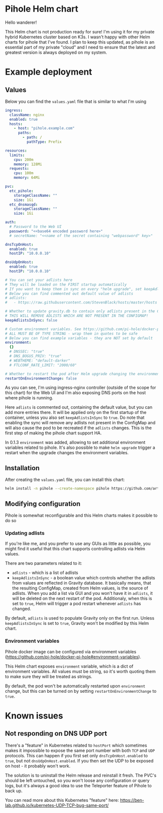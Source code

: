 # Pihole Helm chart

Hello wanderer!

This Helm chart is not production ready for sure! I'm using it for my private hybrid Kubernetes cluster based on K3s. I wasn't happy with other Helm charts for pihole that I've found.
I plan to keep this updated, as pihole is an essential part of my private "cloud" and I need to ensure that the latest and greatest version is always deployed on my system.

# Example deployment

## Values

Below you can find the `values.yaml` file that is similar to what I'm using

```yaml
ingress:
  className: nginx
  enabled: true
  hosts:
    - host: "pihole.example.com"
      paths:
        - path: /
          pathType: Prefix

resources:
  limits:
    cpu: 200m
    memory: 128Mi
  requests:
    cpu: 100m
    memory: 64Mi

pvc:
  etc_pihole:
    storageClassName: ""
    size: 1Gi
  etc_dnsmasqd:
    storageClassName: ""
    size: 1Gi

auth:
  # Password to the Web UI
  password: "<<base64 encoded password here>"
  # secretName: "<<name of the secret containing "webpassword" key>"

dnsTcpOnHost:
  enabled: true
  hostIP: "10.0.0.10"

dnsUdpOnHost:
  enabled: true
  hostIP: "10.0.0.10"

# You can set your adlists here
# They will be loaded on the FIRST startup automatically
# If you want to keep them in sync on every "helm upgrade", set keepAdlistsInSync: true
# Below you can find commented out default value of adlists
# adlists:
#   - https://raw.githubusercontent.com/StevenBlack/hosts/master/hosts

# Whether to update gravity.db to contain only adlists present in the ConfigMap on pod start
# THIS WILL REMOVE ADLISTS WHICH ARE NOT PRESENT IN THE CONFIGMAP!
keepAdlistsInSync: false

# Custom environment variables. See https://github.com/pi-hole/docker-pi-hole#environment-variables
# ALL MUST BE OF TYPE STRING - wrap them in quotes to be safe
# Below you can find example variables - they are NOT set by default
environment:
  {}
  # DNSSEC: "true"
  # DNS_BOGUS_PRIV: "true"
  # WEBTHEME: "default-darker"
  # FTLCONF_RATE_LIMIT: "2000/60"

# Whether to restart the pod after Helm upgrade changing the environment ConfigMap
restartOnEnvironmentChange: false
```

As you can see, I'm using ingress-nginx controller (outside of the scope for this chart) for the Web UI and I'm also exposing DNS ports on the host where pihole is running.

Here `adlists` is commented out, containing the default value, but you can add more entries there. It will be applied
only on the first startup of the container, unless you also set `keepAdlistsInSync` to `true`. Do note that
enabling the sync will remove any adlists not present in the ConfigMap and will also cause the pod to be recreated if the
`adlists` changes. This is the first step of making the pihole chart support HA.

In 0.1.3 `environment` was added, allowing to set additional environment variables related to pihole. It's also possible to make `helm upgrade` trigger a restart
when the upgrade changes the environment variables.

## Installation

After creating the `values.yaml` file, you can install this chart:

```bash
helm install -n pihole --create-namespace pihole https://github.com/artur-borys/pihole-helm/releases/download/0.1.3/pihole-0.1.3.tgz -f values.yaml
```

## Modifying configuration

Pihole is somewhat reconfigurable and this Helm charts makes it possible to do so

### Updating adlists

If you're like me, and you prefer to use any GUIs as little as possible, you might find it useful that this chart supports controlling adlists via Helm values.

There are two parameters related to it:

- `adlists` - which is a list of adlists
- `keepAdlistsInSync` - a boolean value which controls whether the adlists from values are reflected in Gravity database. It basically means, that the resulting ConfigMap, created from Helm values, is the source of adlists. When you add a list via GUI and you won't have it in `adlists`, it will be deleted on the next restart of the pod. Additionaly, when this is set to `true`, Helm will trigger a pod restart whenever `adlists` has changed.

By default, `adlists` is used to populate Gravity only on the first run. Unless `keepAdlistsInSync` is set to `true`, Gravity won't be modified by this Helm chart.

### Environment variables

Pihole docker image can be configured via environment variables (https://github.com/pi-hole/docker-pi-hole#environment-variables).

This Helm chart exposes `environment` variable, which is a dict of environment variables. All values must be string, so it's worth quoting them to make sure they will be treated as strings.

By default, the pod won't be automatically restarted upon `environment` change, but this can be turned on by setting `restartOnEnvironmentChange` to `true`.

# Known issues

## Not responding on DNS UDP port

There's a "feature" in Kubernetes related to `hostPort` which sometimes makes it impossible to expose the same port number with both `TCP` and `UDP` protocols.
This can happen if you first set only `dnsTcpOnHost.enabled` to `true`, but not `dnsUdpOnHost.enabled`. If you then set the UDP to be exposed on host - it probably won't work.

The solution is to uninstall the Helm release and reinstall it fresh. The PVC's should be left untouched, so you won't loose any configuration or query logs, but it's always a good idea to use the Teleporter feature of Pihole to back up.

You can read more about this Kubernetes "feature" here: https://ben-lab.github.io/kubernetes-UDP-TCP-bug-same-port/
